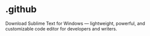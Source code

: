 # .github
Download Sublime Text for Windows — lightweight, powerful, and customizable code editor for developers and writers.
